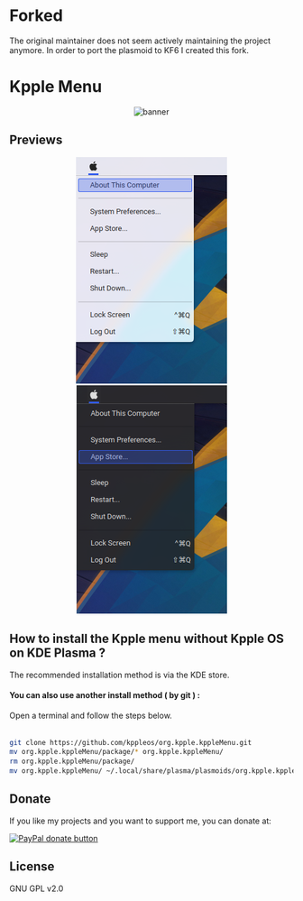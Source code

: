 # Forked

The original maintainer does not seem actively maintaining the project anymore.
In order to port the plasmoid to KF6 I created this fork.

# Kpple Menu

<p align="center">
    <img src="screenshots/kpple_banner.png" alt="banner">
</p>

## Previews

<p align="center">
    <img src="screenshots/light_kppleMenu.png" alt="light preview"> <img src="screenshots/dark_kppleMenu.png" alt="dark preview">
</p>

## How to install the Kpple menu without Kpple OS on KDE Plasma ?

The recommended installation method is via the KDE store.

#### You can also use another install method ( by git ) :

Open a terminal and follow the steps below.

```bash

git clone https://github.com/kppleos/org.kpple.kppleMenu.git
mv org.kpple.kppleMenu/package/* org.kpple.kppleMenu/
rm org.kpple.kppleMenu/package/
mv org.kpple.kppleMenu/ ~/.local/share/plasma/plasmoids/org.kpple.kppleMenu 

```

## Donate

If you like my projects and you want to support me, you can donate at:

<span class="paypal"><a href="https://www.paypal.me/borgnietrudy" title="Donate to this project using Paypal"><img src="https://www.paypalobjects.com/webstatic/mktg/Logo/pp-logo-100px.png" alt="PayPal donate button" /></a></span>

## License

GNU GPL v2.0

